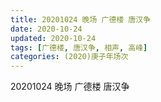```yaml
---
title: 20201024 晚场 广德楼 唐汉争 
date: 2020-10-24
updated: 2020-10-24
tags: [广德楼, 唐汉争, 相声, 高峰]
categories: (2020)庚子年场次
---
```

20201024 晚场 广德楼 唐汉争 



